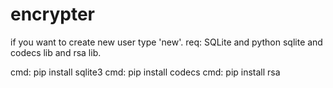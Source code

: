 # encrypter

if you want to create new user type 'new'.
req: SQLite and python sqlite and codecs lib and rsa lib.

cmd: pip install sqlite3 
cmd: pip install codecs
cmd: pip install rsa
